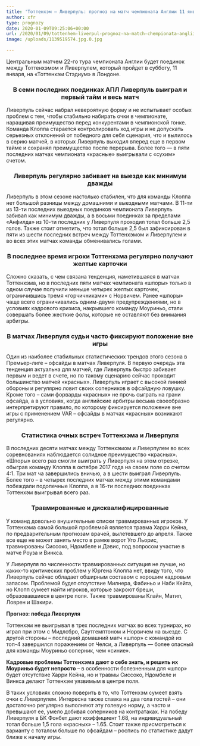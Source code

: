 ```yaml
---
title: 'Тоттенхэм – Ливерпуль: прогноз на матч чемпионата Англии 11 января'
author: xfr
type: prognozy
date: 2020-01-09T09:25:06+00:00
url: /2020/01/09/tottenhem-liverpul-prognoz-na-match-chempionata-anglii-11-yanvarya/
image: /uploads/1139519574.jpg.0.jpg

---
```

Центральным матчем 22-го тура чемпионата Англии будет поединок между Тоттенхэмом и Ливерпулем, который пройдет в субботу, 11 января, на &#171;Тоттенхэм Стэдиум&#187; в Лондоне.

<h3 style="text-align: center;">
  <strong>В семи последних поединках АПЛ Ливерпуль выиграл и первый тайм и весь матч</strong>
</h3>

Ливерпуль сейчас набрал невероятную форму и не испытывает особых проблем с тем, чтобы стабильно набирать очки в чемпионате, наращивая преимущество перед конкурентами в чемпионской гонке. Команда Клоппа старается контролировать ход игры и не допускать серьезных отклонений от победного для себя сценария, что и вылилось в серию матчей, в которых Ливерпуль выходил вперед еще в первом тайме и сохранял преимущество после перерыва. Более того &#8212; в пяти последних матчах чемпионата &#171;красные&#187; выигрывали с &#171;сухим&#187; счетом.

<h3 style="text-align: center;">
  <strong>Ливерпуль регулярно забивает на выезде как минимум дважды</strong>
</h3>

Ливерпуль в этом сезоне настолько стабилен, что для команды Клоппа нет большой разницы между домашними и выездными матчами. В 11-ти из 13-ти последних выездных поединков чемпионата Ливерпуль забивал как минимум дважды, а в восьми поединках за пределами &#171;Анфилда&#187; из 10-ти последних у Ливерпуля проходил тотал больше 2,5 голов. Также стоит отметить, что тотал больше 2,5 был зафиксирован в пяти из шести последних встреч между Тоттенхэмом и Ливерпулем и во всех этих матчах команды обменивались голами.

<h3 style="text-align: center;">
  <strong>В последнее время игроки Тоттенхэма регулярно получают желтые карточки</strong>
</h3>

Сложно сказать, с чем связана тенденция, наметившаяся в матчах Тоттенхэма, но в последних пяти матчах чемпионата &#171;шпоры&#187; только в одном случае получили меньше четырех желтых карточек, ограничившись тремя &#171;горчичниками&#187; с Норвичем. Ранее &#171;шпоры&#187; чаще всего ограничивались одним-двумя предупреждениями, но в условиях кадрового кризиса, накрывшего команду Моуриньо, стали совершать более жесткие фолы, которые не оставляют без внимания арбитры.

<h3 style="text-align: center;">
  <strong>В матчах Ливерпуля судьи часто фиксируют положение вне игры</strong>
</h3>

Один из наиболее стабильных статистических трендов этого сезона в Премьер-лиге – офсайды в матчах Ливерпуля. В первую очередь эта тенденция актуальна для матчей, где Ливерпуль быстро забивает первым и ведет в счете, но по такому сценарию сейчас проходит большинство матчей &#171;красных&#187;. Ливерпуль играет с высокой линией обороны и регулярно ловит своих соперников в офсайдную ловушку. Кроме того – сами форварды &#171;красных&#187; не прочь сыграть на грани офсайда, а в условиях, когда английские арбитры весьма своеобразно интерпретируют правило, по которому фиксируется положение вне игры с применением VAR – офсайды в матчах &#171;красных&#187; возникают регулярно.

<h3 style="text-align: center;">
  <strong>Статистика очных встреч Тоттенхэма и Ливерпуля</strong>
</h3>

В последних десяти матчах между Тоттенхэмом и Ливерпулем во всех соревнованиях наблюдается солидное преимущество &#171;красных&#187;. &#171;Шпоры&#187; всего раз смогли выиграть у Ливерпуля на этом отрезке, обыграв команду Клоппа в октябре 2017 года на своем поле со счетом 4:1. Три мат ча завершились вничью, а в шести выиграл Ливерпуль. Более того – в четырех последних матчах между этими командами побеждали подопечные Клоппа, а в 16-ти последних поединках Тоттенхэм выигрывал всего раз.

<h3 style="text-align: center;">
  <strong>Травмированные и дисквалифицированные</strong>
</h3>

У команд довольно внушительные списки травмированных игроков. У Тоттенхэма самой большой проблемой является травма Харри Кейна, по предварительным прогнозам врачей, вылетевшего до апреля. Также все еще не может занять место в рамке ворот Уго Льорис, травмированы Сиссоко, Ндомбеле и Дэвис, под вопросом участие в матче Роуза и Винкса.

У Ливерпуля по численности травмированных ситуация не лучше, но каких-то критических проблем у Юргена Клоппа нет, ввиду того, что Ливерпуль сейчас обладает обширным составом с хорошим кадровым запасом. Проблемой будет отсутствие Милнера, Фабиньо и Наби Кейта, но Клопп сумеет найти игроков, которые закроют бреши, образовавшиеся в центре поля. Также травмированы Клайн, Матип, Ловрен и Шакири.

**Прогноз: победа Ливерпуля**

Тоттенхэм не выигрывал в трех последних матчах во всех турнирах, но играл при этом с Мидлсбро, Саутгемптоном и Норвичем на выезде. С другой стороны – последний домашний матч &#171;шпор&#187; с командой из топ-4 завершился поражением от Челси, а Ливерпуль &#8212; более опасный для команды Моуриньо соперник, чем &#171;синие&#187;.

**Кадровые проблемы Тоттенхэма дают о себе знать, и решить их Моуриньо будет непросто** – в особенности болезненным для &#171;шпор&#187; будет отсутствие Харри Кейна, но и травмы Сиссоко, Ндомбеле и Винкса делают Тоттенхэм уязвимым в центре поля.

В таких условиях сложно поверить в то, что Тоттенхэм сумеет взять очки с Ливерпулем. Интересна также ставка на два гола гостей – они достаточно регулярно выполняют эту голевую норму, а часто и превышают ее, умело добивая соперников на контратаках. На победу Ливерпуля в БК Фонбет дают коэффициент 1.68, на индивидуальный тотал больше 1,5 гола &#171;красных&#187; – 1.65. Стоит также присмотреться к варианту с тоталом больше по офсайдам – роспись по статистике дадут ближе к началу игры.